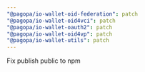 ```yaml
---
"@pagopa/io-wallet-oid-federation": patch
"@pagopa/io-wallet-oid4vci": patch
"@pagopa/io-wallet-oauth2": patch
"@pagopa/io-wallet-oid4vp": patch
"@pagopa/io-wallet-utils": patch
---
```


Fix publish public to npm
